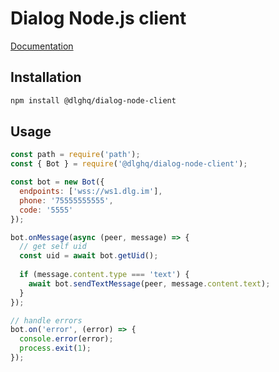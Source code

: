 Dialog Node.js client
=====================

[Documentation](https://dialogs.github.io/dialog-node-client)

Installation
------------

```bash
npm install @dlghq/dialog-node-client
````

Usage
-----

```js
const path = require('path');
const { Bot } = require('@dlghq/dialog-node-client');

const bot = new Bot({
  endpoints: ['wss://ws1.dlg.im'],
  phone: '75555555555', 
  code: '5555'
});

bot.onMessage(async (peer, message) => {
  // get self uid
  const uid = await bot.getUid();
  
  if (message.content.type === 'text') {
    await bot.sendTextMessage(peer, message.content.text);
  }
});

// handle errors
bot.on('error', (error) => {
  console.error(error);
  process.exit(1);
});
```

